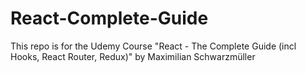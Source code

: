 # React-Complete-Guide

This repo is for the Udemy Course "React - The Complete Guide (incl Hooks, React Router, Redux)"
by  Maximilian Schwarzmüller
